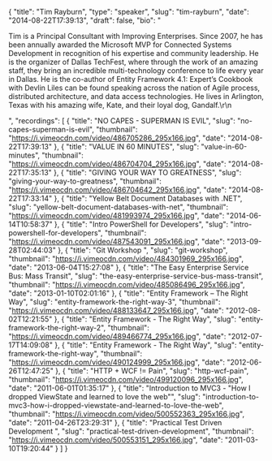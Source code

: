 {
  "title": "Tim Rayburn",
  "type": "speaker",
  "slug": "tim-rayburn",
  "date": "2014-08-22T17:39:13",
  "draft": false,
  "bio": "<p>Tim is a Principal Consultant with Improving Enterprises. Since 2007, he has been annually awarded the Microsoft MVP for Connected Systems Development in recognition of his expertise and community leadership. He is the organizer of Dallas TechFest, where through the work of an amazing staff, they bring an incredible multi-technology conference to life every year in Dallas. He is the co-author of Entity Framework 4.1: Expert’s Cookbook with Devlin Liles can be found speaking across the nation of Agile process, distributed architecture, and data access technologies. He lives in Arlington, Texas with his amazing wife, Kate, and their loyal dog, Gandalf.\r\n</p>",
  "recordings": [
    {
      "title": "NO CAPES - SUPERMAN IS EVIL",
      "slug": "no-capes-superman-is-evil",
      "thumbnail": "https://i.vimeocdn.com/video/486705286_295x166.jpg",
      "date": "2014-08-22T17:39:13"
    },
    {
      "title": "VALUE IN 60 MINUTES",
      "slug": "value-in-60-minutes",
      "thumbnail": "https://i.vimeocdn.com/video/486704704_295x166.jpg",
      "date": "2014-08-22T17:35:13"
    },
    {
      "title": "GIVING YOUR WAY TO GREATNESS",
      "slug": "giving-your-way-to-greatness",
      "thumbnail": "https://i.vimeocdn.com/video/486704642_295x166.jpg",
      "date": "2014-08-22T17:33:14"
    },
    {
      "title": "Yellow Belt Document Databases with .NET",
      "slug": "yellow-belt-document-databases-with-net",
      "thumbnail": "https://i.vimeocdn.com/video/481993974_295x166.jpg",
      "date": "2014-06-14T10:58:37"
    },
    {
      "title": "Intro PowerShell for Developers",
      "slug": "intro-powershell-for-developers",
      "thumbnail": "https://i.vimeocdn.com/video/487543091_295x166.jpg",
      "date": "2013-09-28T02:44:03"
    },
    {
      "title": "Git Workshop ",
      "slug": "git-workshop",
      "thumbnail": "https://i.vimeocdn.com/video/484301969_295x166.jpg",
      "date": "2013-06-04T15:27:08"
    },
    {
      "title": "The Easy Enterprise Service Bus: Mass Transit",
      "slug": "the-easy-enterprise-service-bus-mass-transit",
      "thumbnail": "https://i.vimeocdn.com/video/485086496_295x166.jpg",
      "date": "2013-01-10T02:01:16"
    },
    {
      "title": "Entity Framework – The Right Way",
      "slug": "entity-framework-the-right-way-3",
      "thumbnail": "https://i.vimeocdn.com/video/488133647_295x166.jpg",
      "date": "2012-08-02T12:21:55"
    },
    {
      "title": "Entity Framework - The Right Way",
      "slug": "entity-framework-the-right-way-2",
      "thumbnail": "https://i.vimeocdn.com/video/489466774_295x166.jpg",
      "date": "2012-07-17T14:09:08"
    },
    {
      "title": "Entity Framework - The Right Way",
      "slug": "entity-framework-the-right-way",
      "thumbnail": "https://i.vimeocdn.com/video/490124999_295x166.jpg",
      "date": "2012-06-26T12:47:25"
    },
    {
      "title": "HTTP + WCF != Pain",
      "slug": "http-wcf-pain",
      "thumbnail": "https://i.vimeocdn.com/video/499120096_295x166.jpg",
      "date": "2011-06-01T01:35:17"
    },
    {
      "title": "Introduction to MVC3 - \"How I dropped ViewState and learned to love the web\"",
      "slug": "introduction-to-mvc3-how-i-dropped-viewstate-and-learned-to-love-the-web",
      "thumbnail": "https://i.vimeocdn.com/video/500552363_295x166.jpg",
      "date": "2011-04-26T23:29:31"
    },
    {
      "title": "Practical Test Driven Development ",
      "slug": "practical-test-driven-development",
      "thumbnail": "https://i.vimeocdn.com/video/500553151_295x166.jpg",
      "date": "2011-03-10T19:20:44"
    }
  ]
}